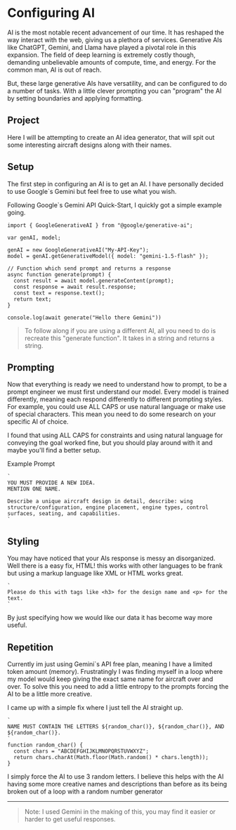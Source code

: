 # Configuring AI

AI is the most notable recent advancement of our time. It has reshaped the way interact with the web, giving us a plethora of services. Generative AIs like ChatGPT, Gemini, and Llama have played a pivotal role in this expansion. The field of deep learning is extremely costly though, demanding unbelievable amounts of compute, time, and energy. For the common man, AI is out of reach.

But, these large generative AIs have versatility, and can be configured to do a number of tasks. With a little clever prompting you can "program" the AI by setting boundaries and applying formatting.

## Project

Here I will be attempting to create an AI idea generator, that will spit out some interesting aircraft designs along with their names.

## Setup

The first step in configuring an AI is to get an AI. I have personally decided to use Google`s Gemini but feel free to use what you wish.

Following Google`s Gemini API Quick-Start, I quickly got a simple example going.

```JS
import { GoogleGenerativeAI } from "@google/generative-ai";

var genAI, model;

genAI = new GoogleGenerativeAI("My-API-Key");
model = genAI.getGenerativeModel({ model: "gemini-1.5-flash" });

// Function which send prompt and returns a response
async function generate(prompt) {
  const result = await model.generateContent(prompt);
  const response = await result.response;
  const text = response.text();
  return text;
}

console.log(await generate("Hello there Gemini"))
```

> To follow along if you are using a different AI, all you need to do is recreate this "generate function". It takes in a string and returns a string.

## Prompting

Now that everything is ready we need to understand how to prompt, to be a prompt engineer we must first understand our model. Every model is trained differently, meaning each respond differently to different prompting styles. For example, you could use ALL CAPS or use natural language or make use of special characters. This mean you need to do some research on your specific AI of choice.

I found that using ALL CAPS for constraints and using natural language for conveying the goal worked fine, but you should play around with it and maybe you'll find a better setup.

Example Prompt

```JS
`
YOU MUST PROVIDE A NEW IDEA.
MENTION ONE NAME.

Describe a unique aircraft design in detail, describe: wing structure/configuration, engine placement, engine types, control surfaces, seating, and capabilities.
`
```

## Styling

You may have noticed that your AIs response is messy an disorganized. Well there is a easy fix, HTML! this works with other languages to be frank but using a markup language like XML or HTML works great.

```JS
`
Please do this with tags like <h3> for the design name and <p> for the text.
`
```

By just specifying how we would like our data it has become way more useful.

## Repetition

Currently im just using Gemini`s API free plan, meaning I have a limited token amount (memory). Frustratingly I was finding myself in a loop where my model would keep giving the exact same name for aircraft over and over. To solve this you need to add a little entropy to the prompts forcing the AI to be a little more creative.

I came up with a simple fix where I just tell the AI straight up.

```JS
`
NAME MUST CONTAIN THE LETTERS ${random_char()}, ${random_char()}, AND ${random_char()}.
`
function random_char() {
  const chars = "ABCDEFGHIJKLMNOPQRSTUVWXYZ";
  return chars.charAt(Math.floor(Math.random() * chars.length));
}
```

I simply force the AI to use 3 random letters. I believe this helps with the AI having some more creative names and descriptions than before as its being broken out of a loop with a random number generator

---

> Note: I used Gemini in the making of this, you may find it easier or harder to get useful responses.
